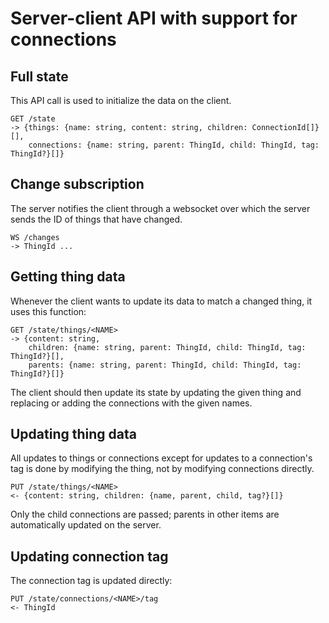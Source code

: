 # Server-client API with support for connections

## Full state

This API call is used to initialize the data on the client.

    GET /state
    -> {things: {name: string, content: string, children: ConnectionId[]}[],
        connections: {name: string, parent: ThingId, child: ThingId, tag: ThingId?}[]}

## Change subscription

The server notifies the client through a websocket over which the server sends
the ID of things that have changed.

    WS /changes
    -> ThingId ...

## Getting thing data

Whenever the client wants to update its data to match a changed thing, it uses
this function:

    GET /state/things/<NAME>
    -> {content: string,
        children: {name: string, parent: ThingId, child: ThingId, tag: ThingId?}[],
        parents: {name: string, parent: ThingId, child: ThingId, tag: ThingId?}[]}

The client should then update its state by updating the given thing and
replacing or adding the connections with the given names.

## Updating thing data

All updates to things or connections except for updates to a connection's tag
is done by modifying the thing, not by modifying connections directly.

    PUT /state/things/<NAME>
    <- {content: string, children: {name, parent, child, tag?}[]}

Only the child connections are passed; parents in other items are automatically
updated on the server.

## Updating connection tag

The connection tag is updated directly:

    PUT /state/connections/<NAME>/tag
    <- ThingId

